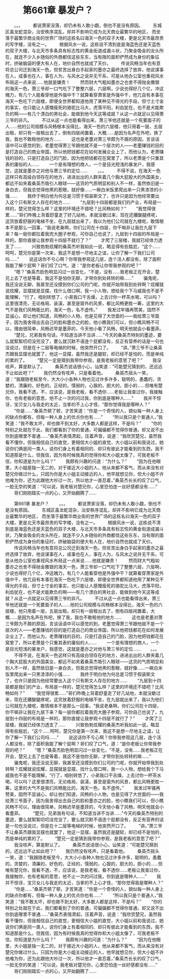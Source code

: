 # 　　第661章 暴发户？
　　。。。
　　都说萧家没落，却仍未有人敢小觑，倒也不是没有原因。
　　东城区虽龙蛇混杂，治安秩序混乱，却并不影响它成为北天商业最繁华的地区， 而坐落于最繁华商业街的世界广场的这栋名曰海天一色的双子大楼，更是北天市最昂贵的写字楼，没有之一。
　　根据风水一说，这栋说不清到底是海蓝色还是天蓝色的双子大楼，与北天市多条具有标志性的黄金街道成漏斗状，乃聚金吸金的龙头所在，就连不少入乡随俗的外商都信这些东东，当有限的面积俨然成为身份的象征时，挤破脑袋的便大有人在，地价自然也就成了天价。
　　传说风畅当年也有意将总公司迁到海天一色，但贫苦出身白手起家的墨亦之最终选择了放弃，他说谋事在人，成事也在人，事在人为，与风水之说并无干系，可是从他办公室也重视风水布局这一点来说……他就是嫌贵！
　　然而财大气粗如墨亦之也舍不得抛金撒银的海天一色，萧三爷却一口气吃下了整整六层，六层啊，少说也得好几个亿，冲这魄力，有几个人能看穿他是外强中干？就算看穿萧家是外强中干，他兀自有本事在海天一色吃下六层楼，即便全世界都知道他用了某种见不得光的手段，但寸土寸金的事实，也只能让人感慨瘦死的骆驼比马大，虎落平阳，利齿犹在，也不是犬能欺负的啊——有几个漂白的黑社会，能做到他今天这等成就？从这一点就足以见得萧三爷的非凡。
　　不过从这一点也能看得出来，萧三爷他还就是一个死要面子的人……他的公司规模与风畅根本没得比，海天一色的六层楼，他只用着一层，五层出租，却只有一层租出去了，倒有四层闲置着，大概……是因为名声在外吧，换了我，我也不敢租他的地方……
　　这也是老墨对萧三爷颇为不屑的原因，言谈话语中可以感觉的到，老墨觉得萧三爷跟他就不是一个层次的人——老墨赚钱的目的是打造自己的商业帝国，所以他把钱都花在如何发展企业上了，而他认为，老萧赚钱的目的，只是打造自己的门脸，因为他把钱都花在窝里了，所以老萧是个只重其表的庸俗的人……
　　一个是有理想的商人，一个是目光短浅的暴发户，我感觉，这就是墨亦之对他与萧三爷的定位……
　　。。。
　　不得不说，在海天一色这样只有高级白领存在的地方，进进出出的人群夹着几个胸大屁股大的外国美女，都远不如夹着桑英杰吸引人眼球——这货的气质明显和别人不一样，虽然依旧是一身白衣，但我总觉得他黑的惹眼，就好像……一碗白米饭里爬出来一只黑漆漆的小强……
　　我终于明白他为何总是习惯于假装斯文了，也许只是因为他经常要出入这个只有斯文人存在的地方……
　　“九层到十四层都是我们的产业，布局是一样的，楚兄觉得怎么样？这里的环境还不错吧？比风畅如何？”
　　“我觉得很累……”哥们昨晚上背着舒童走了好几站地，本就没歇过来，现在还腰酸腿疼呢，这货放着舒服的电梯不坐，在九层就出来了，我以为他们公司就在九楼呢，敢情根本不是那么一回事，“我说老桑啊，你们公司在十四层，你干嘛非让我在九层下来？每一层你都拉着我兜大圈子参观，可你自己也说了，九层到十四层的布局是一样的，那你直接让我参观十四层不就行了？”
　　才爬了三层楼，我就已经体力透支了……
　　兴致勃勃炫耀的桑英杰听我如此一说，略显得有些尴尬，“这个……呵呵，楚兄你是第一次来，我这不是想一尽地主之谊，让你了解一下我们公司吗……”
　　说这话你不亏心啊？你带我参观这几层，连个活人都没有，除了面积我能了解个屁啊？哥们叹了口气，道：“是你老板让你带我参观的吧？”
　　“嗯？”桑英杰脸色明显闪过一丝变化，“不是，没有……我老板正在开会，楚兄上去了也是等着，我这不是怕你无聊，才带你到处转转的嘛……”
　　骗鬼呢，我还没说无聊，我甚至还没摸到你们公司的门呢，你就开始带我到处转啊？炫耀就说炫耀，显摆就是显摆，找什么借口啊，我一小人物，想给我个下马威我也不是不能理解，“行了，咱别转悠了，小弟我口干舌燥，上去讨你一杯茶水喝，可以吗？这里很漂亮，无论格局、装潢，甚至是窗外的风景，都比风畅更胜一筹，这里的大气不是我们风畅能比的，海天一色，名不虚传。”
　　我发过牢骚再赞美，固然不显诚心，却让他们知道，风畅的小人物，也是见得了大世面的——我给萧三爷面子，因为我舍得出去自己的脸和墨亦之的脸，他小瞧我们可以，但小瞧风畅不可以，理由很简单，风畅迟早是墨菲的，今天他小看了风畅，明天他就会小看墨菲。
　　“楚兄，兄弟我有句话，不知道当讲不当讲……”今天的桑英杰特别的墨迹，要么就絮絮叨叨没完没了，要么就沉默不语连个屁都没有，反正有营养的话是一句也没说过，但是在十二层等电梯的时候，他突然开口了。
　　“讲。”萧三爷不让桑英杰跟我显摆也就罢了，他这一显摆，虽然我还是腿软，却已经不是怕的，而是单纯的累的了。
　　“楚兄一定是猜到我带你参观，是我老板的意思了吧？”
　　我没吱声，算是默认了。
　　桑英杰说话很小心，讪笑道：“可能楚兄猜到的，还远远不止如此吧？”
　　我仍然没有吱声，只是看着他。
　　桑英杰摇头一笑，道：“我跟随老板至今，大大小小各种人物也见过许多许多，聪明的，愚蠢的，贪婪的，清廉的，好色的，正经的，懦弱的，心狠的，胆大的，胆小的……但唯有楚兄你，我看不透，不，应该说，是我老板，看不透你……老板让我查过你，我接触你，也有老板的意思，他不止一次的问过我，你到底是哪种人……”
　　我并不惊讶，宝贝女儿与我走的太近，当爹的不上心才怪，“那你觉得我是哪种人？”
　　“你是……”桑英杰顿了顿，才苦笑道：“你是一个奇怪的人，貌似每一种人身上的缺点你都有，但每一种人身上的优点你也有……”
　　“所以我只是个普通人，”我笑道：“我不敢太坏，却也做不到太好，大多数人都是这样，不是吗？”
　　“你的特别之处就在于此，我们都看到了你的普通，可偏偏都不觉得你普通，却又说不出你到底哪里不普通……”桑英杰表情肃起，压着声音，说道：“我欣赏楚兄，虽然我看不懂你，但我相信自己的直觉，更相信大小姐的直觉，大小姐以前和我说过，她说你们俩是同一类人，说你们身上有着相同的、却只有彼此才能看到的东西，我不知道那是什么，但我信，因为有时候我真的觉得你和大小姐太像了，可我老板不信，你知道是为什么吗？”
　　我颇有兴趣的问道：“为什么？”
　　“因为在他眼里，大小姐是独一无二的，对于接近大小姐的人，他从来都不客气，而从来没有对楚兄你做过什么，只因为你是大小姐主动接近的人，他早就想见你，但大小姐不许他难为你，还为此跟他大吵过一次，所以他才一直忍着，”桑英杰长长的叹了口气，一脸无奈的笑道：“可以说，我老板对楚兄你，心里恐怕连一丝好感都没有……”
　　哥们刚刚踏实一点的心，又开始翻腾了……

　　第661章 暴发户？
　　。。。
　　都说萧家没落，却仍未有人敢小觑，倒也不是没有原因。
　　东城区虽龙蛇混杂，治安秩序混乱，却并不影响它成为北天商业最繁华的地区， 而坐落于最繁华商业街的世界广场的这栋名曰海天一色的双子大楼，更是北天市最昂贵的写字楼，没有之一。
　　根据风水一说，这栋说不清到底是海蓝色还是天蓝色的双子大楼，与北天市多条具有标志性的黄金街道成漏斗状，乃聚金吸金的龙头所在，就连不少入乡随俗的外商都信这些东东，当有限的面积俨然成为身份的象征时，挤破脑袋的便大有人在，地价自然也就成了天价。
　　传说风畅当年也有意将总公司迁到海天一色，但贫苦出身白手起家的墨亦之最终选择了放弃，他说谋事在人，成事也在人，事在人为，与风水之说并无干系，可是从他办公室也重视风水布局这一点来说……他就是嫌贵！
　　然而财大气粗如墨亦之也舍不得抛金撒银的海天一色，萧三爷却一口气吃下了整整六层，六层啊，少说也得好几个亿，冲这魄力，有几个人能看穿他是外强中干？就算看穿萧家是外强中干，他兀自有本事在海天一色吃下六层楼，即便全世界都知道他用了某种见不得光的手段，但寸土寸金的事实，也只能让人感慨瘦死的骆驼比马大，虎落平阳，利齿犹在，也不是犬能欺负的啊——有几个漂白的黑社会，能做到他今天这等成就？从这一点就足以见得萧三爷的非凡。
　　不过从这一点也能看得出来，萧三爷他还就是一个死要面子的人……他的公司规模与风畅根本没得比，海天一色的六层楼，他只用着一层，五层出租，却只有一层租出去了，倒有四层闲置着，大概……是因为名声在外吧，换了我，我也不敢租他的地方……
　　这也是老墨对萧三爷颇为不屑的原因，言谈话语中可以感觉的到，老墨觉得萧三爷跟他就不是一个层次的人——老墨赚钱的目的是打造自己的商业帝国，所以他把钱都花在如何发展企业上了，而他认为，老萧赚钱的目的，只是打造自己的门脸，因为他把钱都花在窝里了，所以老萧是个只重其表的庸俗的人……
　　一个是有理想的商人，一个是目光短浅的暴发户，我感觉，这就是墨亦之对他与萧三爷的定位……
　　。。。
　　不得不说，在海天一色这样只有高级白领存在的地方，进进出出的人群夹着几个胸大屁股大的外国美女，都远不如夹着桑英杰吸引人眼球——这货的气质明显和别人不一样，虽然依旧是一身白衣，但我总觉得他黑的惹眼，就好像……一碗白米饭里爬出来一只黑漆漆的小强……
　　我终于明白他为何总是习惯于假装斯文了，也许只是因为他经常要出入这个只有斯文人存在的地方……
　　“九层到十四层都是我们的产业，布局是一样的，楚兄觉得怎么样？这里的环境还不错吧？比风畅如何？”
　　“我觉得很累……”哥们昨晚上背着舒童走了好几站地，本就没歇过来，现在还腰酸腿疼呢，这货放着舒服的电梯不坐，在九层就出来了，我以为他们公司就在九楼呢，敢情根本不是那么一回事，“我说老桑啊，你们公司在十四层，你干嘛非让我在九层下来？每一层你都拉着我兜大圈子参观，可你自己也说了，九层到十四层的布局是一样的，那你直接让我参观十四层不就行了？”
　　才爬了三层楼，我就已经体力透支了……
　　兴致勃勃炫耀的桑英杰听我如此一说，略显得有些尴尬，“这个……呵呵，楚兄你是第一次来，我这不是想一尽地主之谊，让你了解一下我们公司吗……”
　　说这话你不亏心啊？你带我参观这几层，连个活人都没有，除了面积我能了解个屁啊？哥们叹了口气，道：“是你老板让你带我参观的吧？”
　　“嗯？”桑英杰脸色明显闪过一丝变化，“不是，没有……我老板正在开会，楚兄上去了也是等着，我这不是怕你无聊，才带你到处转转的嘛……”
　　骗鬼呢，我还没说无聊，我甚至还没摸到你们公司的门呢，你就开始带我到处转啊？炫耀就说炫耀，显摆就是显摆，找什么借口啊，我一小人物，想给我个下马威我也不是不能理解，“行了，咱别转悠了，小弟我口干舌燥，上去讨你一杯茶水喝，可以吗？这里很漂亮，无论格局、装潢，甚至是窗外的风景，都比风畅更胜一筹，这里的大气不是我们风畅能比的，海天一色，名不虚传。”
　　我发过牢骚再赞美，固然不显诚心，却让他们知道，风畅的小人物，也是见得了大世面的——我给萧三爷面子，因为我舍得出去自己的脸和墨亦之的脸，他小瞧我们可以，但小瞧风畅不可以，理由很简单，风畅迟早是墨菲的，今天他小看了风畅，明天他就会小看墨菲。
　　“楚兄，兄弟我有句话，不知道当讲不当讲……”今天的桑英杰特别的墨迹，要么就絮絮叨叨没完没了，要么就沉默不语连个屁都没有，反正有营养的话是一句也没说过，但是在十二层等电梯的时候，他突然开口了。
　　“讲。”萧三爷不让桑英杰跟我显摆也就罢了，他这一显摆，虽然我还是腿软，却已经不是怕的，而是单纯的累的了。
　　“楚兄一定是猜到我带你参观，是我老板的意思了吧？”
　　我没吱声，算是默认了。
　　桑英杰说话很小心，讪笑道：“可能楚兄猜到的，还远远不止如此吧？”
　　我仍然没有吱声，只是看着他。
　　桑英杰摇头一笑，道：“我跟随老板至今，大大小小各种人物也见过许多许多，聪明的，愚蠢的，贪婪的，清廉的，好色的，正经的，懦弱的，心狠的，胆大的，胆小的……但唯有楚兄你，我看不透，不，应该说，是我老板，看不透你……老板让我查过你，我接触你，也有老板的意思，他不止一次的问过我，你到底是哪种人……”
　　我并不惊讶，宝贝女儿与我走的太近，当爹的不上心才怪，“那你觉得我是哪种人？”
　　“你是……”桑英杰顿了顿，才苦笑道：“你是一个奇怪的人，貌似每一种人身上的缺点你都有，但每一种人身上的优点你也有……”
　　“所以我只是个普通人，”我笑道：“我不敢太坏，却也做不到太好，大多数人都是这样，不是吗？”
　　“你的特别之处就在于此，我们都看到了你的普通，可偏偏都不觉得你普通，却又说不出你到底哪里不普通……”桑英杰表情肃起，压着声音，说道：“我欣赏楚兄，虽然我看不懂你，但我相信自己的直觉，更相信大小姐的直觉，大小姐以前和我说过，她说你们俩是同一类人，说你们身上有着相同的、却只有彼此才能看到的东西，我不知道那是什么，但我信，因为有时候我真的觉得你和大小姐太像了，可我老板不信，你知道是为什么吗？”
　　我颇有兴趣的问道：“为什么？”
　　“因为在他眼里，大小姐是独一无二的，对于接近大小姐的人，他从来都不客气，而从来没有对楚兄你做过什么，只因为你是大小姐主动接近的人，他早就想见你，但大小姐不许他难为你，还为此跟他大吵过一次，所以他才一直忍着，”桑英杰长长的叹了口气，一脸无奈的笑道：“可以说，我老板对楚兄你，心里恐怕连一丝好感都没有……”
　　哥们刚刚踏实一点的心，又开始翻腾了……
